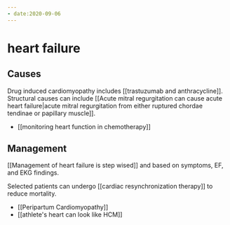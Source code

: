 ```yaml
---
- date:2020-09-06
---
```


# heart failure

## Causes

Drug induced cardiomyopathy includes [[trastuzumab and anthracycline]].
Structural causes can include [[Acute mitral regurgitation can cause acute heart failure|acute mitral regurgitation from either ruptured chordae tendinae or papillary muscle]].

- [[monitoring heart function in chemotherapy]]

## Management

[[Management of heart failure is step wised]] and based on symptoms, EF, and EKG findings.

Selected patients can undergo [[cardiac resynchronization therapy]] to reduce mortality.

- [[Peripartum Cardiomyopathy]]
- [[athlete's heart can look like HCM]]
